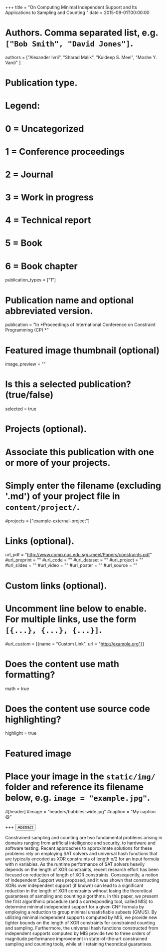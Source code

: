 +++
title = "On Computing Minimal Independent Support and Its Applications to Sampling and Counting "
date = 2015-09-01T00:00:00

# Authors. Comma separated list, e.g. `["Bob Smith", "David Jones"]`.
authors = ["Alexander Ivrii", "Sharad Malik", "Kuldeep S. Meel", "Moshe Y. Vardi" ]

# Publication type.
# Legend:
# 0 = Uncategorized
# 1 = Conference proceedings
# 2 = Journal
# 3 = Work in progress
# 4 = Technical report
# 5 = Book
# 6 = Book chapter
publication_types = ["1"]

# Publication name and optional abbreviated version.
publication = "In *Proceedings of International Conference on Constraint Programming (CP) *"


# Featured image thumbnail (optional)
image_preview = ""

# Is this a selected publication? (true/false)
selected = true

# Projects (optional).
#   Associate this publication with one or more of your projects.
#   Simply enter the filename (excluding '.md') of your project file in `content/project/`.
#projects = ["example-external-project"]


# Links (optional).
url_pdf = "http://www.comp.nus.edu.sg/~meel/Papers/constraints.pdf"
#url_preprint = ""
#url_code = ""
#url_dataset = ""
#url_project = ""
#url_slides = ""
#url_video = ""
#url_poster = ""
#url_source = ""

# Custom links (optional).
#   Uncomment line below to enable. For multiple links, use the form `[{...}, {...}, {...}]`.
#url_custom = [{name = "Custom Link", url = "http://example.org"}]

# Does the content use math formatting?
math = true

# Does the content use source code highlighting?
highlight = true

# Featured image
# Place your image in the `static/img/` folder and reference its filename below, e.g. `image = "example.jpg"`.
#[header]
#image = "headers/bubbles-wide.jpg"
#caption = "My caption :smile:"

+++
<button class="btn btn-default btn-xs" type="button" data-toggle="collapse" data-target="#abstract_DMPV17">
Abstract</button>
<div id="abstract_DMPV17" class="collapse">
Constrained sampling and counting are two fundamental problems arising in domains ranging from artificial intelligence and security, to hardware and software testing. Recent approaches to approximate solutions for these problems rely on employing SAT solvers and universal hash functions that are typically encoded as XOR constraints of length n/2 for an input formula with n variables. As the runtime performance of SAT solvers heavily depends on the length of XOR constraints, recent research effort has been focused on reduction of length of XOR constraints. Consequently, a notion of Independent Support was proposed, and it was shown that constructing XORs over independent support (if known) can lead to a significant reduction in the length of XOR constraints without losing the theoretical guarantees of sampling and counting algorithms. In this paper, we present the first algorithmic procedure (and a corresponding tool, called MIS) to determine minimal independent support for a given CNF formula by employing a reduction to group minimal unsatisfiable subsets (GMUS). By utilizing minimal independent supports computed by MIS, we provide new tighter bounds on the length of XOR constraints for constrained counting and sampling. Furthermore, the universal hash functions constructed from independent supports computed by MIS provide two to three orders of magnitude performance improvement in state-of-the-art constrained sampling and counting tools, while still retaining theoretical guarantees.
</div>

